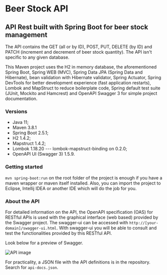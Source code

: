 # Beer Stock API

## API Rest built with Spring Boot for beer stock management

The API contains the GET (all or by ID), POST, PUT, DELETE (by ID) and PATCH (increment and decrement of beer stock quantity). The API isn't specific to any given database.

This Maven project uses the H2 in memory database, the aforementioned Spring Boot, Spring WEB (MVC), Spring Data JPA (Spring Data and Hibernate), bean validation with Hibernate validator, Spring Actuator, Spring DevTools for better development experience (fast application restarts), Lombok and MapStruct to reduce boilerplate code, Spring default test suite (JUnit, Mockito and Hamcrest) and OpenAPI Swagger 3 for simple project documentation.

### Versions

- Java 11;
- Maven 3.8.1
- Spring Boot 2.5.1; 
- H2 1.4.2;
- Mapstruct 1.4.2;
- Lombok 1.18.20 --- lombok-mapstruct-binding on 0.2.0;
- OpenAPI UI (Swagger 3) 1.5.9.

### Getting started

`mvn spring-boot:run` on the root folder of the project is enough if you have a maven wrapper or maven itself installed.
Also, you can import the project to Eclipse, Intellij IDEA or another IDE which will do the job for you.

### About the API

For detailed information on the API, the OpenAPI specification (OAS) for RESTful APIs is used with the graphical interface
(web based) provided by the Swagger project. The swagger-ui can be accessed with `http://[your-domain]/swagger-ui.html`.
With swagger-ui you will be able to consult and test the functionalities provided by this RESTful API.

Look below for a preview of Swagger.

![API image](https://user-images.githubusercontent.com/64466694/124362096-5abbb700-dc09-11eb-81e3-04819c9d92e9.png)

For practicality, a JSON file with the API definitions is in the repository. Search for `api-docs.json`.
